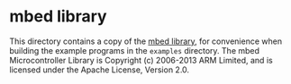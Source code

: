 # mbed library
This directory contains a copy of the [mbed library](http://www.mbed.com), for convenience when building the example programs in the `examples` directory. The mbed Microcontroller Library is Copyright (c) 2006-2013 ARM Limited, and is licensed under the Apache License, Version 2.0.

